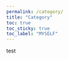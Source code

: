 ```yaml
---
permalink: /category/
title: "Category"
toc: true
toc_sticky: true
toc_label: "MYSELF"
---
```



test
